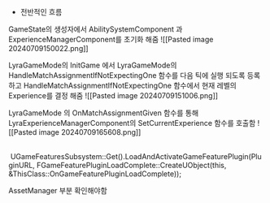 
- 전반적인 흐름

GameState의 생성자에서 AbilitySystemComponent 과 ExperienceManagerComponent를 초기화 해줌 
![[Pasted image 20240709150022.png]]

LyraGameMode의 InitGame 에서 LyraGameMode의 HandleMatchAssignmentIfNotExpectingOne 함수를 다음 틱에 실행 되도록 등록 하고 HandleMatchAssignmentIfNotExpectingOne 함수에서 현재 레벨의 Experience를 결정 해줌 
![[Pasted image 20240709151006.png]]

LyraGameMode 의 OnMatchAssignmentGiven 함수를 통해LyraExperienceManagerComponent의  SetCurrentExperience 함수를 호출함 
![[Pasted image 20240709165608.png]]


       UGameFeaturesSubsystem::Get().LoadAndActivateGameFeaturePlugin(PluginURL, FGameFeaturePluginLoadComplete::CreateUObject(this, &ThisClass::OnGameFeaturePluginLoadComplete));

AssetManager 부분 확인해야함


